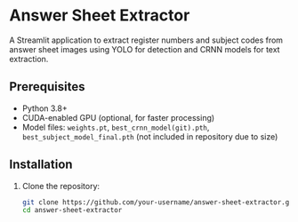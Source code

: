 # Answer Sheet Extractor

A Streamlit application to extract register numbers and subject codes from answer sheet images using YOLO for detection and CRNN models for text extraction.

## Prerequisites
- Python 3.8+
- CUDA-enabled GPU (optional, for faster processing)
- Model files: `weights.pt`, `best_crnn_model(git).pth`, `best_subject_model_final.pth` (not included in repository due to size)

## Installation
1. Clone the repository:
   ```bash
   git clone https://github.com/your-username/answer-sheet-extractor.git
   cd answer-sheet-extractor